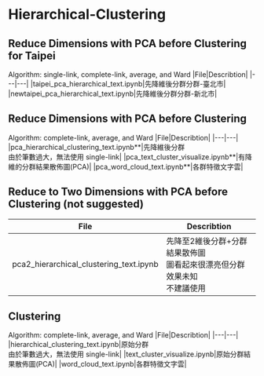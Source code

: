 # Hierarchical-Clustering

## Reduce Dimensions with PCA before Clustering for Taipei
Algorithm: single-link, complete-link, average, and Ward
|File|Describtion|
|---|---|
|taipei_pca_hierarchical_text.ipynb|先降維後分群分群-臺北市|
|newtaipei_pca_hierarchical_text.ipynb|先降維後分群分群-新北市|



## Reduce Dimensions with PCA before Clustering
Algorithm: complete-link, average, and Ward
|File|Describtion|
|---|---|
|pca_hierarchical_clustering_text.ipynb**|先降維後分群<br/>由於筆數過大，無法使用 single-link|
|pca_text_cluster_visualize.ipynb**|有降維的分群結果散佈圖(PCA)|
|pca_word_cloud_text.ipynb**|各群特徵文字雲|

## Reduce to  Two Dimensions with PCA before Clustering (not suggested)
|File|Describtion|
|---|---|
|pca2_hierarchical_clustering_text.ipynb|先降至2維後分群+分群結果散佈圖<br/>圖看起來很漂亮但分群效果未知<br/>不建議使用|

## Clustering
Algorithm: complete-link, average, and Ward
|File|Describtion|
|---|---|
|hierarchical_clustering_text.ipynb|原始分群<br/>由於筆數過大，無法使用 single-link|
|text_cluster_visualize.ipynb|原始分群結果散佈圖(PCA)|
|word_cloud_text.ipynb|各群特徵文字雲|


